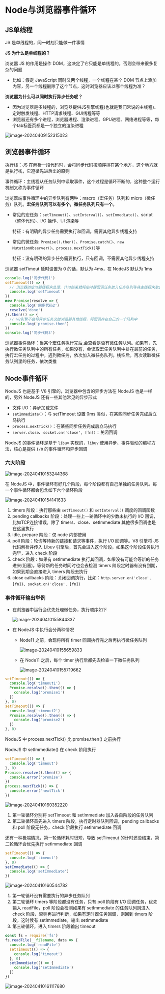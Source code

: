# Node与浏览器事件循环

## JS单线程

JS 是单线程的，同一时刻只能做一件事情

**JS 为什么是单线程的？**

浏览器 JS 的作用是操作 DOM，这决定了它只能是单线程的，否则会带来很多复杂的问题

- 比如：假定 JavaScript 同时又两个线程，一个线程在某个 DOM 节点上添加内容，另一个线程删除了这个节点，这时浏览器应该以哪个线程为准？

**浏览器为什么可以同时执行异步任务呢？**

- 因为浏览器是多线程的，浏览器提供JS引擎线程(也就是我们常说的主线程)、定时触发线程、HTTP请求线程、GUI线程等等
- 浏览器还有多个进程，浏览器进程、渲染进程、GPU进程、网络进程等等，每个tab标签页都是一个独立的渲染进程

![image-20240409152315023](https://gitee.com/lilyn/pic/raw/master/md-img/image-20240409152315023.png)

## 浏览器事件循环

执行栈：JS 在解析一段代码时，会将同步代码按顺序排在某个地方，这个地方就是执行栈，它遵循先进后出的原则

事件循环：主线程从任务队列中读取事件，这个过程是循环不断的，这种整个运行机制又称为事件循环

浏览器端事件循环中的异步队列有两种：macro（宏任务）队列和 micro（微任务）队列。**宏任务队列可以有多个，微任务队列只有一个**。

- 常见的宏任务：`setTimeout()`、`setInterval()`、`setImmediate()`、script（整体代码）、I/O 操作、UI 渲染等

  特征：有明确的异步任务需要执行和回调，需要其他异步线程支持

- 常见的微任务: `Promise().then()`、`Promise.catch()`、`new MutationObserver()`、`process.nextTick()`等

  特征：没有明确的异步任务需要执行，只有回调，不需要其他异步线程支持

浏览器 setTimout 延时设置为 0 的话，默认为 4ms，在 NodeJS 默认为 1ms

```js
console.log('同步代码1')
setTimeout(() => {
  // 浏览器的定时器线程来处理，计时结束就将定时器回调任务放入任务队列等待主线程来取出执行
  console.log('setTimeout')
})
new Promise(resolve => {
  console.log('同步代码2')
  resolve('done')
}).then(() => {
  // V8引擎不会将异步任务交给浏览器其他线程，将回调存在自己的一个队列中
  console.log('promise.then')
})
console.log('同步代码3')
```

浏览器事件循环：当某个宏任务执行完后,会查看是否有微任务队列。如果有，先执行微任务队列中的所有任务，如果没有，会读取宏任务队列中排在最前的任务，执行宏任务的过程中，遇到微任务，依次加入微任务队列。栈空后，再次读取微任务队列里的任务，依次类推

## Node事件循环

NodeJS 也是基于 V8 引擎的，浏览器中包含的异步方法在 NodeJS 也是一样的，另外 NodeJS 还有一些其他常见的异步形式

- 文件 I/O：异步加载文件
- `setImmediate()`：与 setTimeout 设置 0ms 类似，在某些同步任务完成后立马执行
- `process.nextTick()`：在某些同步任务完成后立马执行
- `server.close`、`socket.on('close', [fn])`：关闭回调

NodeJS 的事件循环是基于 `libuv` 实现的，`libuv` 使用异步、事件驱动的编程方法，核心是提供 `I/O` 的事件循环和异步回调

### 六大阶段

![image-20240410153244368](C:\Users\suncu\AppData\Roaming\Typora\typora-user-images\image-20240410153244368.png)

在 NodeJS 中，事件循环有好几个阶段，每个阶段都有自己单独的任务队列。每一个事件循环都会包含如下六个循环阶段

![image-20240410154141633](https://gitee.com/lilyn/pic/raw/master/md-img/image-20240410154141633.png)

1. timers 阶段：执行那些由 `setTimeout()` 和 `setInterval()` 调度的回调函数
2. pending callbacks 阶段：处理一些上一轮循环中的少数未执行的 I/O 回调，比如TCP连接错误，除了 timers、close、setImmediate 其他很多回调也是在这里执行
3. idle, prepare 阶段：仅 node 内部使用
4. poll 阶段：轮询等待新的链接和请求等事件，执行 I/O 回调等。V8 引擎将 JS 代码解析并传入 Libuv 引擎后，首先会进入这个阶段，如果这个阶段任务执行完毕，进入 check 阶段
5. check 阶段：如果有 setImmediate 执行其回调，如果没有可能会等新的任务进来(阻塞)，等待新的任务时同时也会去检测 timers 阶段定时器有没有到期，如果到期会直接进入 timers 阶段去执行
6. close callbacks 阶段：关闭回调执行，比如：`http.server.on('close', [fn])`、`socket,on('close', [fn])`

### 事件循环输出举例

- 在浏览器中运行会优先处理微任务，执行顺序如下

  ![image-20240410155844337](https://gitee.com/lilyn/pic/raw/master/md-img/image-20240410155844337.png)

- 在 NodeJS 中执行会分两种情况

  - Node11 之前，会现将所有 timer 回调执行完之后再执行微任务队列

    ![image-20240410155659833](https://gitee.com/lilyn/pic/raw/master/md-img/image-20240410155659833.png)

  - 在 Node11 之后，每个 timer 执行后都先去检查一下微任务队列

    ![image-20240410155719662](https://gitee.com/lilyn/pic/raw/master/md-img/image-20240410155719662.png)

```js
setTimeout(() => {
  console.log('timeout1')
  Promise.resolve().then(() => {
    console.log('promise1')
  })
}, 0)
setTimeout(() => {
  console.log('timeout2')
  Promise.resolve().then(() => {
    console.log('promise2')
  })
}, 0)
```

NodeJS 中 process.nextTick() 比 promise.then() 之前执行

NodeJS 中 setImmediate() 在 check 阶段执行

```js
setTimeout(() => {
  console.log('timeout')
}, 0)
Promise.resolve().then(() => {
  console.error('promise')
})
process.nextTick(() => {
  console.error('nextTick')
})
```

![image-20240410160352220](https://gitee.com/lilyn/pic/raw/master/md-img/image-20240410160352220.png)

1. 第一轮循环分别将 setTimeout 和 setImmediate 加入各自阶段的任务队列
2. 第二轮循环首先进入 timers 阶段，执行定时器队列回调，pending callbacks 和 poll 阶段无任务，check 阶段执行 setImmediate 回调

还有一种极端情况，第一轮循环耗时很短，导致 setTimeout 的计时还没结束，第二轮循环会优先执行 setImmediate 回调

```js
setTimeout(() => {
  console.log('timeout')
}, 0)
setImmediate(() => {
  console.log('setImmediate')
})
```

![image-20240410160544782](https://gitee.com/lilyn/pic/raw/master/md-img/image-20240410160544782.png)

1. 第一轮循环没有需要执行的异步任务队列
2. 第二轮循环 timers 等阶段都没有任务，只有 poll 阶段有 I/O 回调任务，优先输入 readFile，poll 阶段会检测如果有 setImmediate 的任务队列则进入 check 阶段，否则再进行判断，如果有定时器任务回调，则回到 timers 阶段。这时候有 setImmediate，输出 setImmediate
3. 第三轮循环，进入 timers 阶段输出 timeout

```js
const fs = require('fs')
fs.readFile(__filename, data => {
  console.log('readFile')
  setTimeout(() => {
    console.log('timeout')
  }, 0)
  setImmediate(() => {
    console.log('setImmediate')
  })
})
```

![image-20240410161117680](https://gitee.com/lilyn/pic/raw/master/md-img/image-20240410161117680.png)